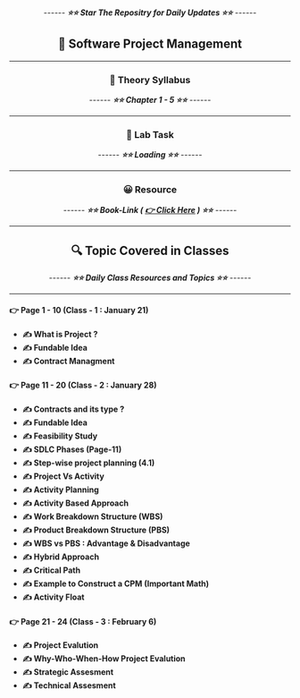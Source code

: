 <div align = "center">

_------ **⭐⭐ Star The Repositry for Daily Updates ⭐⭐** ------_

## 🍂 Software Project Management

</div>

<hr>

<div align = "center">

### 🍂 Theory Syllabus

_------ **⭐⭐ Chapter 1 - 5 ⭐⭐** ------_

<hr>

</div>

<div align = "center">

### 🎅 Lab Task

_------ **⭐⭐ Loading ⭐⭐** ------_

<hr>

</div>

<div align = "center">

### 😀 Resource

_------ **⭐⭐ Book-Link ( [ 👉 Click Here](./Book/SPM.pdf) ) ⭐⭐** ------_

<hr>

</div>

<div align = "center">

## 🔍 Topic Covered in Classes

_------ **⭐⭐ Daily Class Resources and Topics ⭐⭐** ------_

<hr>

</div>

#### 👉 Page 1 - 10 (Class - 1 : January 21)

- **✍️ What is Project ?**
- **✍️ Fundable Idea**
- **✍️ Contract Managment**

#### 👉 Page 11 - 20 (Class - 2 : January 28)

- **✍️ Contracts and its type ?**
- **✍️ Fundable Idea**
- **✍️ Feasibility Study**
- **✍️ SDLC Phases (Page-11)**
- **✍️ Step-wise project planning (4.1)**
- **✍️ Project Vs Activity**
- **✍️ Activity Planning**
- **✍️ Activity Based Approach**
- **✍️ Work Breakdown Structure (WBS)**
- **✍️ Product Breakdown Structure (PBS)**
- **✍️ WBS vs PBS : Advantage & Disadvantage**
- **✍️ Hybrid Approach**
- **✍️ Critical Path**
- **✍️ Example to Construct a CPM (Important Math)**
- **✍️ Activity Float**

#### 👉 Page 21 - 24 (Class - 3 : February 6)

- **✍️ Project Evalution**
- **✍️ Why-Who-When-How Project Evalution**
- **✍️ Strategic Assesment**
- **✍️ Technical Assesment**
